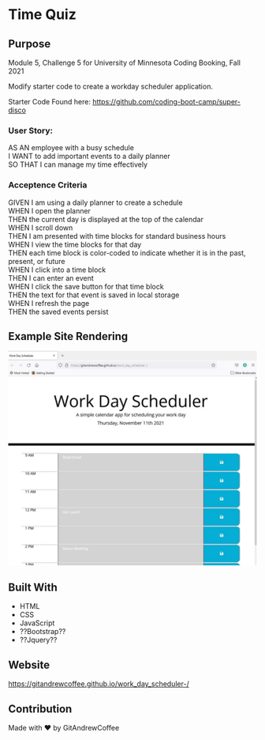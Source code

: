 # Time Quiz

## Purpose
Module 5, Challenge 5 for University of Minnesota Coding Booking, Fall 2021  

Modify starter code to create a workday scheduler application.  

Starter Code Found here: https://github.com/coding-boot-camp/super-disco  

### User Story:

AS AN employee with a busy schedule  
I WANT to add important events to a daily planner  
SO THAT I can manage my time effectively  

### Acceptence Criteria
GIVEN I am using a daily planner to create a schedule  
WHEN I open the planner  
THEN the current day is displayed at the top of the calendar  
WHEN I scroll down  
THEN I am presented with time blocks for standard business hours  
WHEN I view the time blocks for that day  
THEN each time block is color-coded to indicate whether it is in the past, present, or future  
WHEN I click into a time block  
THEN I can enter an event  
WHEN I click the save button for that time block  
THEN the text for that event is saved in local storage  
WHEN I refresh the page  
THEN the saved events persist   

## Example Site Rendering
![scheduler](./assets/images/readme-screen-shot.jpg)


## Built With
* HTML
* CSS
* JavaScript
* ??Bootstrap??
* ??Jquery??

## Website
https://gitandrewcoffee.github.io/work_day_scheduler-/


## Contribution
Made with ❤️ by GitAndrewCoffee
